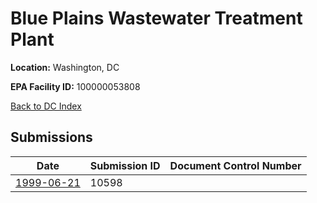 # Blue Plains Wastewater Treatment Plant

**Location:** Washington, DC

**EPA Facility ID:** 100000053808

[Back to DC Index](../../index.md)

## Submissions

| Date | Submission ID | Document Control Number |
|------|--------------|-------------------------|
| [1999-06-21](submissions/10598.md) | 10598 |  |
